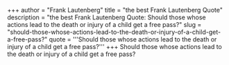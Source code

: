 +++
author = "Frank Lautenberg"
title = "the best Frank Lautenberg Quote"
description = "the best Frank Lautenberg Quote: Should those whose actions lead to the death or injury of a child get a free pass?"
slug = "should-those-whose-actions-lead-to-the-death-or-injury-of-a-child-get-a-free-pass?"
quote = '''Should those whose actions lead to the death or injury of a child get a free pass?'''
+++
Should those whose actions lead to the death or injury of a child get a free pass?
